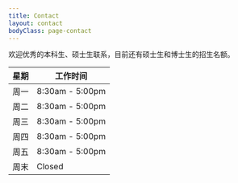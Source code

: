 ```yaml
---
title: Contact
layout: contact
bodyClass: page-contact
---
```


欢迎优秀的本科生、硕士生联系，目前还有硕士生和博士生的招生名额。

| 星期       | 工作时间   |
| --------- | --------------- |
| 周一   | 8:30am - 5:00pm |
| 周二   | 8:30am - 5:00pm |
| 周三   | 8:30am - 5:00pm |
| 周四   | 8:30am - 5:00pm |
| 周五   | 8:30am - 5:00pm  |
| 周末   | Closed          |
